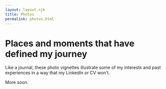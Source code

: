 ```yaml
---
layout: layout.njk
title: Photos
permalink: photos.html
---
```

# Places and moments that have defined my journey

Like a journal, these photo vignettes illustrate some of my interests and past experiences in a way that my LinkedIn or CV won’t.

More soon.